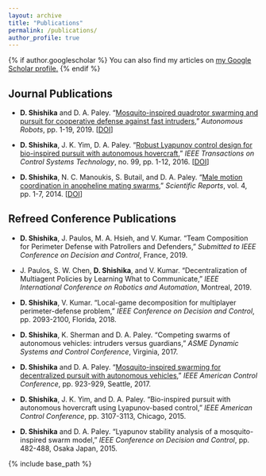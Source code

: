 ```yaml
---
layout: archive
title: "Publications"
permalink: /publications/
author_profile: true
---
```


{% if author.googlescholar %}
  You can also find my articles on <u><a href="{{author.googlescholar}}">my Google Scholar profile</a>.</u>
{% endif %}

Journal Publications
------


 * <b>D. Shishika</b> and D. A. Paley. “[Mosquito-inspired quadrotor swarming and pursuit for cooperative defense against fast intruders](https://link.springer.com/article/10.1007/s10514-018-09827-y),” <i>Autonomous Robots</i>, pp. 1-19, 2019. [[DOI](https://doi.org/10.1007/s10514-018-09827-y)]

 * <b>D. Shishika</b>, J. K. Yim, D. A. Paley. “[Robust Lyapunov control design for bio-inspired pursuit with autonomous hovercraft](https://ieeexplore.ieee.org/abstract/document/7471464),” <i>IEEE Transactions on Control Systems Technology</i>, no. 99, pp. 1-12, 2016. [[DOI](10.1109/TCST.2016.2558538)]

 * <b>D. Shishika</b>, N. C. Manoukis, S. Butail, and D. A. Paley. “[Male motion coordination in anopheline mating swarms](https://www.nature.com/articles/srep06318?origin=ppub),” <i>Scientific Reports</i>, vol. 4, pp. 1-7, 2014. [[DOI](https://doi.org/10.1038/srep06318)]


Refreed Conference Publications
------

 * <b>D. Shishika</b>, J. Paulos, M. A. Hsieh, and V. Kumar. “Team Composition for Perimeter Defense with Patrollers and Defenders,” <i>Submitted to IEEE Conference on Decision and Control</i>, France, 2019.

 * J. Paulos, S. W. Chen, <b>D. Shishika</b>, and V. Kumar. “Decentralization of Multiagent Policies by Learning What to Communicate,” <i>IEEE International Conference on Robotics and Automation</i>, Montreal, 2019.

 * <b>D. Shishika</b>, V. Kumar. “Local-game decomposition for multiplayer perimeter-defense problem,” <i>IEEE Conference on Decision and Control</i>, pp. 2093-2100, Florida, 2018.

 * <b>D. Shishika</b>, K. Sherman and D. A. Paley. “Competing swarms of autonomous vehicles: intruders versus guardians,” <i>ASME Dynamic Systems and Control Conference</i>, Virginia, 2017.

 * <b>D. Shishika</b> and D. A. Paley. “[Mosquito-inspired swarming for decentralized pursuit with autonomous vehicles](https://ieeexplore.ieee.org/abstract/document/7963071),” <i>IEEE American Control Conference</i>, pp. 923-929, Seattle, 2017.

 * <b>D. Shishika</b>, J. K. Yim, and D. A. Paley. “Bio-inspired pursuit with autonomous hovercraft using Lyapunov-based control,” <i>IEEE American Control Conference</i>, pp. 3107-3113, Chicago, 2015.

 * <b>D. Shishika</b> and D. A. Paley. “Lyapunov stability analysis of a mosquito-inspired swarm model,” <i>IEEE Conference on Decision and Control</i>, pp. 482-488, Osaka Japan, 2015.



{% include base_path %}

<!-- {% for post in site.publications reversed %}
  {% include archive-single.html %}
{% endfor %} -->

